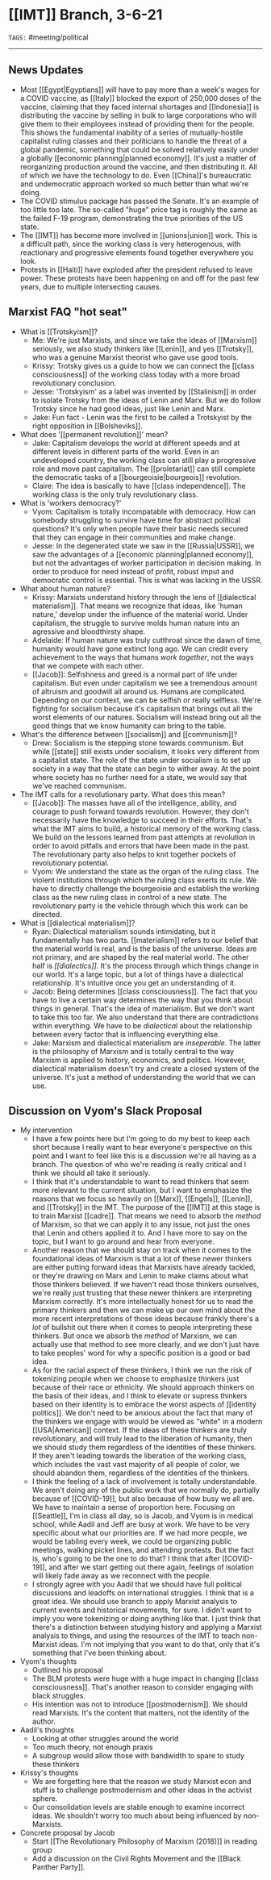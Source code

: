 # [[IMT]] Branch, 3-6-21
`TAGS:` #meeting/political 

---
## News Updates
- Most [[Egypt|Egyptians]] will have to pay more than a week's wages for a COVID vaccine, as [[Italy]] blocked the export of 250,000 doses of the vaccine, claiming that they faced internal shortages and [[Indonesia]] is distributing the vaccine by selling in bulk to large corporations who will give them to their employees instead of providing them for the people. This shows the fundamental inability of a series of mutually-hostile capitalist ruling classes and their politicians to handle the threat of a global pandemic, something that could be solved relatively easily under a globally [[economic planning|planned economy]]. It's just a matter of reorganizing production around the vaccine, and then distributing it. All of which we have the technology to do. Even [[China]]'s bureaucratic and undemocratic approach worked so much better than what we're doing. 
- The COVID stimulus package has passed the Senate. It's an example of too little too late. The so-called "huge" price tag is roughly the same as the failed F-19 program, demonstrating the true priorities of the US state.
- The [[IMT]] has become more involved in [[unions|union]] work. This is a difficult path, since the working class is very heterogenous, with reactionary and progressive elements found together everywhere you look. 
- Protests in [[Haiti]] have exploded after the president refused to leave power. These protests have been happening on and off for the past few years, due to multiple intersecting causes. 

## Marxist FAQ "hot seat"
- What is [[Trotskyism]]?
	- Me: We're just Marxists, and since we take the ideas of [[Marxism]] seriously, we also study thinkers like [[Lenin]], and yes [[Trotsky]], who was a genuine Marxist theorist who gave use good tools. 
	- Krissy: Trotsky gives us a guide to how we can connect the [[class consciousness]] of the working class today with a more broad revolutionary conclusion.
	- Jesse: 'Trotskyism' as a label was invented by [[Stalinism]] in order to isolate Trotsky from the ideas of Lenin and Marx. But we do follow Trotsky since he had good ideas, just like Lenin and Marx. 
	- Jake: Fun fact - Lenin was the first to be called a Trotskyist by the right opposition in [[Bolsheviks]]. 
- What does '[[permanent revolution]]' mean?
	- Jake: Capitalism develops the world at different speeds and at different levels in different parts of the world. Even in an undeveloped country, the working class can still play a progressive role and move past capitalism. The [[proletariat]] can still complete the democratic tasks of a [[bourgeoisie|bourgeois]] revolution. 
	- Claire: The idea is basically to have [[class independence]]. The working class is the only truly revolutionary class. 
- What is 'workers democracy?'
	- Vyom: Capitalism is totally incompatable with democracy. How can somebody struggling to survive have time for abstract political questions? It's only when people have their basic needs secured that they can engage in their communities and make change. 
	- Jesse: In the degenerated state we saw in the [[Russia|USSR]], we saw the advantages of a [[economic planning|planned economy]], but not the advantages of worker participation in decision making. In order to produce for need instead of profit, robust imput and democratic control is essential. This is what was lacking in the USSR. 
- What about human nature?
	- Krissy: Marxists understand history through the lens of [[dialectical materialism]]. That means we recognize that ideas, like 'human nature,' develop under the influence of the material world. Under capitalism, the struggle to survive molds human nature into an agressive and bloodthirsty shape.
	- Adelaide: If human nature was truly cutthroat since the dawn of time, humanity would have gone extinct long ago. We can credit every achievement to the ways that humans *work together*, not the ways that we compete with each other. 
	- [[Jacob]]: Selfishness and greed is a normal part of life under capitalism. But even under capitalism we see a tremendous amount of altruism and goodwill all around us. Humans are complicated. Depending on our context, we can be selfish or really selfless. We're fighting for socialism because it's capitalism that brings out all the worst elements of our natures. Socialism will instead bring out all the good things that we know humanity can bring to the table. 
- What's the difference between [[socialism]] and [[communism]]?
	- Drew: Socialism is the stepping stone towards communism. But while [[state]] still exists under socialism, it looks very different from a capitalist state. The role of the state under socialism is to set up society in a way that the state can begin to wither away. At the point where society has no further need for a state, we would say that we've reached communism. 
- The IMT calls for a revolutionary party. What does this mean?
	- [[Jacob]]: The masses have all of the intelligence, ability, and courage to push forward towards revolution. However, they don't necessarily have the knowledge to succeed in their efforts. That's what the IMT aims to build, a historical memory of the working class. We build on the lessons learned from past attempts at revolution in order to avoid pitfalls and errors that have been made in the past. The revolutionary party also helps to knit together pockets of revolutionary potential. 
	- Vyom: We understand the state as the organ of the ruling class. The violent institutions through which the ruling class exerts its rule. We have to directly challenge the bourgeoisie and establish the working class as the new ruling class in control of a new state. The revolutionary party is the vehicle through which this work can be directed.
- What is [[dialectical materialism]]?
	- Ryan: Dialectical materialism sounds intimidating, but it fundamentally has two parts. [[materialism]] refers to our belief that the material world is real, and is the basis of the universe. Ideas are not primary, and are shaped by the real material world. The other half is *[[dialectics]]*. It's the process through which things change in our world. It's a large topic, but a lot of things have a dialectical relationship. It's intuitive once you get an understanding of it. 
	- Jacob: Being determines [[class consciousness]]. The fact that you have to live a certain way determines the way that you think about things in general. That's the idea of materialism. But we don't want to take this too far. We also understand that there are contradictions within everything. We have to be *dialectical* about the relationship between every factor that is influencing everything else. 
	- Jake: Marxism and dialectical materialism are *inseperable*. The latter is the philosophy of Marxism and is totally central to the way Marxism is applied to history, economics, and politics. However, dialectical materialism doesn't try and create a closed system of the universe. It's just a method of understanding the world that we can use. 

## Discussion on Vyom's Slack Proposal 
- My intervention 
	- I have a few points here but I'm going to do my best to keep each short because I really want to hear everyone's perspective on this point and I want to feel like this is a discussion we're all having as a branch. The question of who we're reading is really critical and I think we should all take it seriously. 
	- I think that it's understandable to want to read thinkers that seem more relevant to the current situation, but I want to emphasize the reasons that we focus so heavily on [[Marx]], [[Engels]], [[Lenin]], and [[Trotsky]] in the IMT. The purpose of the [[IMT]] at this stage is to train Marxist [[cadre]]. That means we need to absorb the *method* of Marxism, so that we can apply it to any issue, not just the ones that Lenin and others applied it to. And I have more to say on the topic, but I want to go around and hear from everyone. 
	- Another reason that we should stay on track when it comes to the foundational ideas of Marxism is that a lot of these newer thinkers are either putting forward ideas that Marxists have already tackled, or they're drawing on Marx and Lenin to make claims about what those thinkers believed. If we haven't read those thinkers ourselves, we're really just trusting that these newer thinkers are interpreting Marxism correctly. It's more intellectually honest for us to read the primary thinkers and then we can make up our own mind about the more recent interpretations of those ideas because frankly there's a *lot* of bullshit out there when it comes to people interpreting these thinkers. But once we absorb the *method* of Marxism, we can actually use that method to see more clearly, and we don't just have to take peoples' word for why a specific position is a good or bad idea. 
	- As for the racial aspect of these thinkers, I think we run the risk of tokenizing people when we choose to emphasize thinkers just because of their race or ethnicity. We should approach thinkers on the basis of their ideas, and I think to elevate or supress thinkers based on their identity is to embrace the worst aspects of [[identity politics]]. We don't need to be anxious about the fact that many of the thinkers we engage with would be viewed as "white" in a modern [[USA|American]] context. If the ideas of these thinkers are truly revolutionary, and will truly lead to the liberation of humanity, then we should study them regardless of the identities of these thinkers. If they aren't leading towards the liberation of the working class, which includes the vast vast majority of all people of color, we should abandon them, regardless of the identities of the thinkers. 
	- I think the feeling of a lack of involvement is totally understandable. We aren't doing any of the public work that we normally do, partially because of [[COVID-19]], but also because of how busy we all are. We have to maintain a sense of proportion here. Focusing on [[Seattle]], I'm in class all day, so is Jacob, and Vyom is in medical school, while Aadil and Jeff are busy at work. We have to be very specific about what our priorities are. If we had more people, we would be tabling every week, we could be organizing public meetings, walking picket lines, and attending protests. But the fact is, who's going to be the one to do that? I think that after [[COVID-19]], and after we start getting out there again, feelings of isolation will likely fade away as we reconnect with the people. 
	- I strongly agree with you Aadil that we should have full political discussions and leadoffs on international struggles. I think that is a great idea. We should use branch to apply Marxist analysis to current events and historical movements, for sure. I didn't want to imply you were tokenizing or doing anything like that. I just think that there's a distinction between studying history and applying a Marxist analysis to things, and using the resources of the IMT to teach non-Marxist ideas. I'm not implying that you want to do that, only that it's something that I've been thinking about. 
- Vyom's thoughts
	- Outlined his proposal
	- The BLM protests were huge with a huge impact in changing [[class consciousness]]. That's another reason to consider engaging with black struggles. 
	- His intention was not to introduce [[postmodernism]]. We should read Marxists. It's the content that matters, not the identity of the author. 
- Aadil's thoughts
	- Looking at other struggles around the world
	- Too much theory, not enough praxis
	- A subgroup would allow those with bandwidth to spare to study these thinkers
- Krissy's thoughts
	- We are forgetting here that the reason we study Marxist econ and stuff is to challenge postmodernism and other ideas in the activist sphere. 
	- Our consolidation levels are stable enough to examine incorrect ideas. We shouldn't worry too much about being influenced by non-Marxists. 
- Concrete proposal by Jacob
	- Start [[The Revolutionary Philosophy of Marxism (2018)]] in reading group
	- Add a discussion on the Civil Rights Movement and the [[Black Panther Party]].
